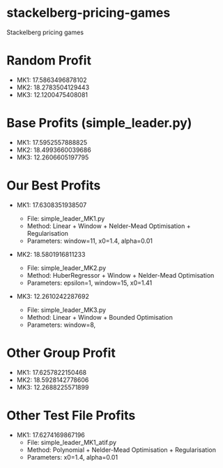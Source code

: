 # stackelberg-pricing-games

Stackelberg pricing games

# Random Profit

- MK1: 17.5863496878102
- MK2: 18.2783504129443
- MK3: 12.1200475408081

# Base Profits (simple_leader.py)

- MK1: 17.5952557888825
- MK2: 18.4993660039686
- MK3: 12.2606605197795

# Our Best Profits

- MK1: 17.6308351938507

  - File: simple_leader_MK1.py
  - Method: Linear + Window + Nelder-Mead Optimisation + Regularisation
  - Parameters: window=11, x0=1.4, alpha=0.01

- MK2: 18.5801916811233

  - File: simple_leader_MK2.py
  - Method: HuberRegressor + Window + Nelder-Mead Optimisation
  - Parameters: epsilon=1, window=15, x0=1.41

- MK3: 12.2610242287692

  - File: simple_leader_MK3.py
  - Method: Linear + Window + Bounded Optimisation
  - Parameters: window=8,

# Other Group Profit

- MK1: 17.6257822150468
- MK2: 18.5928142778606
- MK3: 12.2688225571899

# Other Test File Profits

- MK1: 17.6274169867196
  - File: simple_leader_MK1_atif.py
  - Method: Polynomial + Nelder-Mead Optimisation + Regularisation
  - Parameters: x0=1.4, alpha=0.01
